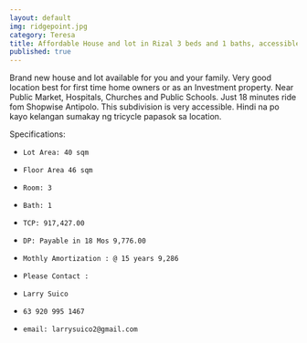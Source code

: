 ```yaml
---
layout: default
img: ridgepoint.jpg
category: Teresa
title: Affordable House and lot in Rizal 3 beds and 1 baths, accessible via main highway
published: true
---
```

Brand new house and lot available for you and your family. Very good location best for first time home owners or as an Investment property. Near Public Market, Hospitals, Churches and Public Schools. Just 18 minutes ride fom Shopwise Antipolo. This subdivision is very accessible. Hindi na po kayo kelangan sumakay ng tricycle papasok sa location.

Specifications:

-     Lot Area: 40 sqm
-     Floor Area 46 sqm
-     Room: 3
-     Bath: 1
-     TCP: 917,427.00
-     DP: Payable in 18 Mos 9,776.00
-     Mothly Amortization : @ 15 years 9,286
-     Please Contact :
-     Larry Suico
-     63 920 995 1467
-     email: larrysuico2@gmail.com


